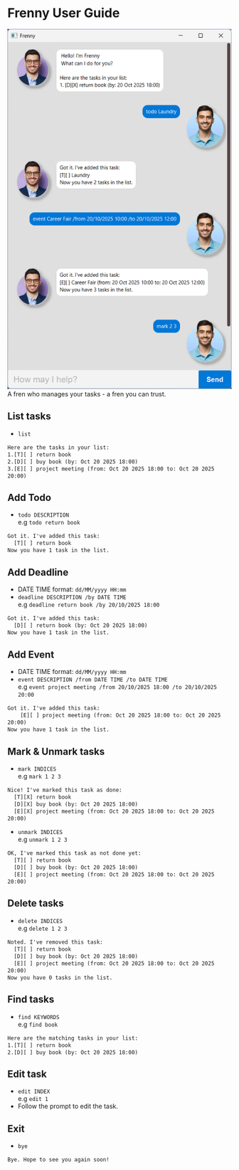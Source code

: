 # Frenny User Guide

![Ui.png](Ui.png)
A fren who manages your tasks - a fren you can trust.
 
## List tasks
- `list`  
```
Here are the tasks in your list:
1.[T][ ] return book
2.[D][ ] buy book (by: Oct 20 2025 18:00)
3.[E][ ] project meeting (from: Oct 20 2025 18:00 to: Oct 20 2025 20:00)
```

## Add Todo
- `todo DESCRIPTION`  
e.g `todo return book`  
```
Got it. I've added this task:
  [T][ ] return book
Now you have 1 task in the list.
```

## Add Deadline

- DATE TIME format: `dd/MM/yyyy HH:mm`
- `deadline DESCRIPTION /by DATE TIME`  
e.g `deadline return book /by 20/10/2025 18:00`
```  
Got it. I've added this task:
  [D][ ] return book (by: Oct 20 2025 18:00)
Now you have 1 task in the list.
```

## Add Event

- DATE TIME format: `dd/MM/yyyy HH:mm`
- `event DESCRIPTION /from DATE TIME /to DATE TIME`  
e.g `event project meeting /from 20/10/2025 18:00 /to 20/10/2025 20:00`  
```
Got it. I've added this task:
    [E][ ] project meeting (from: Oct 20 2025 18:00 to: Oct 20 2025 20:00)
Now you have 1 task in the list.
```

## Mark & Unmark tasks
- `mark INDICES`  
e.g `mark 1 2 3`  
```
Nice! I've marked this task as done:
  [T][X] return book
  [D][X] buy book (by: Oct 20 2025 18:00)
  [E][X] project meeting (from: Oct 20 2025 18:00 to: Oct 20 2025 20:00)
```  
- `unmark INDICES`  
e.g `unmark 1 2 3`  
```
OK, I've marked this task as not done yet:
  [T][ ] return book
  [D][ ] buy book (by: Oct 20 2025 18:00)
  [E][ ] project meeting (from: Oct 20 2025 18:00 to: Oct 20 2025 20:00)
```

## Delete tasks
- `delete INDICES`  
e.g `delete 1 2 3`  
```
Noted. I've removed this task:
  [T][ ] return book
  [D][ ] buy book (by: Oct 20 2025 18:00)
  [E][ ] project meeting (from: Oct 20 2025 18:00 to: Oct 20 2025 20:00)
Now you have 0 tasks in the list.
```

## Find tasks
- `find KEYWORDS`  
e.g `find book`  
```
Here are the matching tasks in your list:
1.[T][ ] return book
2.[D][ ] buy book (by: Oct 20 2025 18:00)
```

## Edit task
- `edit INDEX`  
e.g `edit 1`  
- Follow the prompt to edit the task.

## Exit
- `bye`  
```
Bye. Hope to see you again soon!
```